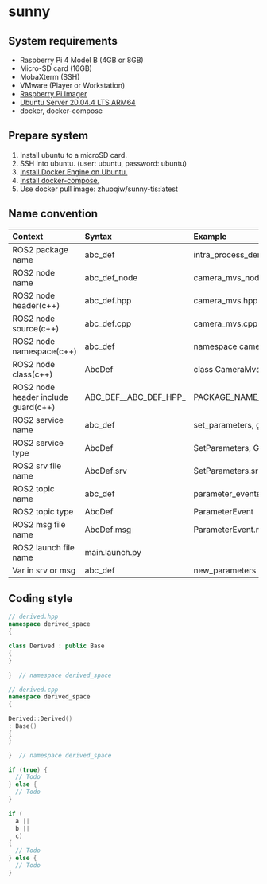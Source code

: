 # sunny

## System requirements

- Raspberry Pi 4 Model B (4GB or 8GB)
- Micro-SD card (16GB)
- MobaXterm (SSH)
- VMware (Player or Workstation)
- [Raspberry Pi Imager](https://www.raspberrypi.com/software/)
- [Ubuntu Server 20.04.4 LTS ARM64](https://ubuntu.com/download/raspberry-pi/thank-you?version=20.04.4&architecture=server-arm64+raspi)
- docker, docker-compose

## Prepare system

1. Install ubuntu to a microSD card.
1. SSH into ubuntu. (user: ubuntu, password: ubuntu)
1. [Install Docker Engine on Ubuntu.](https://docs.docker.com/engine/install/ubuntu/)
1. [Install docker-compose.](https://docs.docker.com/compose/install/)
1. Use docker pull image: zhuoqiw/sunny-tis:latest

## Name convention

| Context      | Syntax | Example |
| :---------- | :---------- | :---------- |
| ROS2 package name      | abc_def       | intra_process_demo |
| ROS2 node name      | abc_def_node       | camera_mvs_node |
| ROS2 node header(c++)      | abc_def.hpp      | camera_mvs.hpp |
| ROS2 node source(c++)      | abc_def.cpp      | camera_mvs.cpp |
| ROS2 node namespace(c++)      | abc_def      | namespace camera_mvs |
| ROS2 node class(c++)      | AbcDef      | class CameraMvs |
| ROS2 node header include guard(c++)      | ABC_DEF__ABC_DEF_HPP_      | PACKAGE_NAME__CLASS_NAME_HPP_ |
| ROS2 service name      | abc_def       | set_parameters, get_parameters |
| ROS2 service type   | AbcDef        | SetParameters, GetParameters |
| ROS2 srv file name   | AbcDef.srv        | SetParameters.srv, GetParameters.srv |
| ROS2 topic name      | abc_def       | parameter_events |
| ROS2 topic type   | AbcDef        | ParameterEvent |
| ROS2 msg file name   | AbcDef.msg        | ParameterEvent.msg |
| ROS2 launch file name      | main.launch.py       |  |
| Var in srv or msg | abc_def | new_parameters |

## Coding style

```cpp
// derived.hpp
namespace derived_space
{

class Derived : public Base
{
}

}  // namespace derived_space

// derived.cpp
namespace derived_space
{

Derived::Derived()
: Base()
{
}

}  // namespace derived_space

if (true) {
  // Todo
} else {
  // Todo
}

if (
  a ||
  b ||
  c)
{
  // Todo
} else {
  // Todo
}
```
